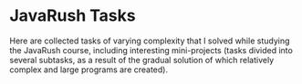 # JavaRush Tasks
Here are collected tasks of varying complexity that I solved while studying the JavaRush course, including interesting mini-projects (tasks divided into several subtasks, as a result of the gradual solution of which relatively complex and large programs are created).
